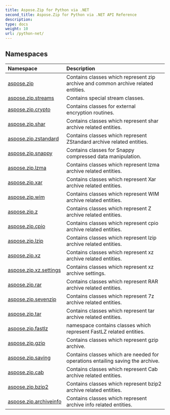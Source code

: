```yaml
---
title: Aspose.Zip for Python via .NET
second_title: Aspose.Zip for Python via .NET API Reference
description: 
type: docs
weight: 10
url: /python-net/
---
```


## Namespaces
| Namespace | Description |
| :- | :- |
|[aspose.zip](/zip/python-net/aspose.zip/)|Contains classes which represent zip archive and common archive related entities.|
|[aspose.zip.streams](/zip/python-net/aspose.zip.streams/)|Contains special stream classes.|
|[aspose.zip.crypto](/zip/python-net/aspose.zip.crypto/)|Contains classes for external encryption routines.|
|[aspose.zip.shar](/zip/python-net/aspose.zip.shar/)|Contains classes which represent shar archive related entities.|
|[aspose.zip.zstandard](/zip/python-net/aspose.zip.zstandard/)|Contains classes which represent ZStandard archive related entities.|
|[aspose.zip.snappy](/zip/python-net/aspose.zip.snappy/)|Contains classes for Snappy compressed data manipulation.|
|[aspose.zip.lzma](/zip/python-net/aspose.zip.lzma/)|Contains classes which represent lzma archive related entities.|
|[aspose.zip.xar](/zip/python-net/aspose.zip.xar/)|Contains classes which represent Xar archive related entities.|
|[aspose.zip.wim](/zip/python-net/aspose.zip.wim/)|Contains classes which represent WIM archive related entities.|
|[aspose.zip.z](/zip/python-net/aspose.zip.z/)|Contains classes which represent Z archive related entities.|
|[aspose.zip.cpio](/zip/python-net/aspose.zip.cpio/)|Contains classes which represent cpio archive related entities.|
|[aspose.zip.lzip](/zip/python-net/aspose.zip.lzip/)|Contains classes which represent lzip archive related entities.|
|[aspose.zip.xz](/zip/python-net/aspose.zip.xz/)|Contains classes which represent xz archive related entities.|
|[aspose.zip.xz.settings](/zip/python-net/aspose.zip.xz.settings/)|Contains classes which represent xz archive settings.|
|[aspose.zip.rar](/zip/python-net/aspose.zip.rar/)|Contains classes which represent RAR archive related entities.|
|[aspose.zip.sevenzip](/zip/python-net/aspose.zip.sevenzip/)|Contains classes which represent 7z archive related entities.|
|[aspose.zip.tar](/zip/python-net/aspose.zip.tar/)|Contains classes which represent tar archive related entities.|
|[aspose.zip.fastlz](/zip/python-net/aspose.zip.fastlz/)|namespace contains classes which represent FastLZ related entities.|
|[aspose.zip.gzip](/zip/python-net/aspose.zip.gzip/)|Contains classes which represent gzip archive.|
|[aspose.zip.saving](/zip/python-net/aspose.zip.saving/)|Contains classes which are needed for operations entailing saving the archive.|
|[aspose.zip.cab](/zip/python-net/aspose.zip.cab/)|Contains classes which represent Cab archive related entities.|
|[aspose.zip.bzip2](/zip/python-net/aspose.zip.bzip2/)|Contains classes which represent bzip2 archive related entities.|
|[aspose.zip.archiveinfo](/zip/python-net/aspose.zip.archiveinfo/)|Contains classes which represent archive info related entities.|
